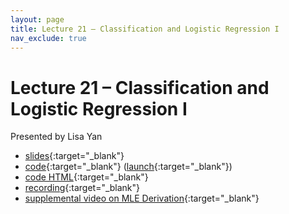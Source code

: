 ```yaml
---
layout: page
title: Lecture 21 – Classification and Logistic Regression I
nav_exclude: true
---
```


# Lecture 21 – Classification and Logistic Regression I

Presented by Lisa Yan

<!-- Content by Lisa Yan, Josh Hug, John DeNero, Sam Lau, and Suraj Rampure -->

- [slides](https://docs.google.com/presentation/d/1p1XQ6q57uJ46QjkUGA8N6RgmynSJFzxWw2tUR5j_ceo/edit#slide=id.g10ed28599e7_0_0){:target="_blank"}
- [code](https://github.com/DS-100/sp22/blob/main/lec/lec21/lec21.ipynb){:target="_blank"} ([launch](https://data100.datahub.berkeley.edu/hub/user-redirect/git-sync?repo=https://github.com/DS-100/sp22&subPath=lec/lec21/){:target="_blank"})
- [code HTML](../../resources/assets/lectures/lec21/lec21.html){:target="_blank"}
- [recording](https://youtu.be/ZeWQRESmxV8){:target="_blank"}
- [supplemental video on MLE Derivation](https://youtu.be/jwXbZ6QnQmA){:target="_blank"}

<!--
A reminder – the right column of the table below contains _Quick Checks_. These are **not** required but suggested to help you check your understanding.

<table>
<colgroup>
<col style="width: 25%" />
<col style="width: 25%" />
<col style="width: 25%" />
</colgroup>
<thead>
<tr class="header">
<th></th>
<th>Video</th>
<th>Quick Check</th>
</tr>
</thead>
<tbody>
<tr>
<td><strong>22.1</strong> <br />Dimensionality. Visualizing high-dimensional data.</td>
<td><iframe width="300" height="" src="https://youtube.com/embed/cRKHiaYAH8w" frameborder="0" allow="accelerometer; autoplay; encrypted-media; gyroscope; picture-in-picture" allowfullscreen=""></iframe></td>
<td><a href="https://forms.gle/kbP5dMQZsUVr7Bhq6" target="\_blank">22.1</a></td>
</tr>
<tr>
<td><strong>22.2</strong> <br />More visualizations of high-dimensional data.</td>
<td><iframe width="300" height="" src="https://youtube.com/embed/joE5rVir8uc" frameborder="0" allow="accelerometer; autoplay; encrypted-media; gyroscope; picture-in-picture" allowfullscreen=""></iframe></td>
<td><a href="https://forms.gle/1kDnLCvbgoBgvJxQ6" target="\_blank">22.2</a></td>
</tr>
<tr>
<td><strong>22.3</strong> <br />Matrix decomposition, redundancy, and rank. Introduction to the singular value decomposition (SVD).</td>
<td><iframe width="300" height="" src="https://youtube.com/embed/rFuyMgD6Z5Y" frameborder="0" allow="accelerometer; autoplay; encrypted-media; gyroscope; picture-in-picture" allowfullscreen=""></iframe></td>
<td><a href="https://forms.gle/gqU3J7mta5fpavP87" target="\_blank">22.3</a></td>
</tr>
<tr>
<td><strong>22.4</strong> <br />The theory behind the singular value decomposition. Orthogonality and orthonormality.</td>
<td><iframe width="300" height="" src="https://youtube.com/embed/e9QDPdWa9NI" frameborder="0" allow="accelerometer; autoplay; encrypted-media; gyroscope; picture-in-picture" allowfullscreen=""></iframe></td>
<td><a href="https://forms.gle/vFfz9PYN5pPdqvVH6" target="\_blank">22.4</a></td>
</tr>
<tr>
<td><strong>22.5</strong> <br />Definition and computation of principal components. Geometric interpretation of principal components and low rank approximations. Data centering.</td>
<td><iframe width="300" height="" src="https://youtube.com/embed/UuPBTEnd4GU" frameborder="0" allow="accelerometer; autoplay; encrypted-media; gyroscope; picture-in-picture" allowfullscreen=""></iframe></td>
<td><a href="https://forms.gle/pDoQ7sTjQ81ZWhdK6" target="\_blank">22.5</a></td>
</tr>
<tr>
<td><strong>22.6</strong> <br />Interpretation of singular values. The relationship between singular values and variance. Analyzing scree plots.</td>
<td><iframe width="300" height="" src="https://youtube.com/embed/TsaIkauTsuM" frameborder="0" allow="accelerometer; autoplay; encrypted-media; gyroscope; picture-in-picture" allowfullscreen=""></iframe></td>
<td><a href="https://forms.gle/gVGctERYp6CCG3aU8" target="\_blank">22.6</a></td>
</tr>
<tr>
<td><strong>22.7</strong> <br />Introduction to principal Component analysis (PCA). PCA for exploratory data analysis.</td>
<td><iframe width="300" height="" src="https://youtube.com/embed/0JHaGBT0hmY" frameborder="0" allow="accelerometer; autoplay; encrypted-media; gyroscope; picture-in-picture" allowfullscreen=""></iframe></td>
<td><a href="https://forms.gle/LNKVEmBVd63TFpWT9" target="\_blank">22.7</a></td>
</tr>
</tbody></table>
-->
